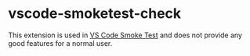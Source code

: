 # vscode-smoketest-check

This extension is used in [VS Code Smoke Test](https://github.com/Microsoft/vscode/wiki/Smoke-Test) and does not provide any good features for a normal user.
